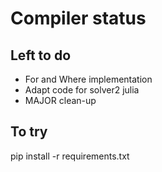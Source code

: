 # Compiler status
## Left to do 
* For and Where implementation 
* Adapt code for solver2 julia
* MAJOR clean-up

## To try 
pip install -r requirements.txt
